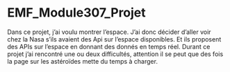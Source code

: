 # EMF_Module307_Projet
Dans ce projet, j’ai voulu montrer l’espace. J’ai donc décider d’aller voir chez la Nasa s’ils avaient des Api sur l’espace disponibles. Et ils proposent des APIs sur l’espace en donnant des donnés en temps réel. Durant ce projet j’ai rencontré une ou deux difficultés, attention il se peut que des fois la page sur les astéroïdes mette du temps à charger.
